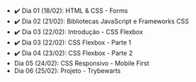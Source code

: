 - :heavy_check_mark: Dia 01 (18/02): HTML & CSS - Forms
- :heavy_check_mark: Dia 02 (21/02): Bibliotecas JavaScript e Frameworks CSS
- :heavy_check_mark: Dia 03 (22/02): Introdução - CSS Flexbox
- :heavy_check_mark: Dia 03 (22/02): CSS Flexbox - Parte 1
- :heavy_check_mark: Dia 04 (23/02): CSS Flexbox - Parte 2
- <!--:heavy_check_mark:--> Dia 05 (24/02): CSS Responsivo - Mobile First
- <!--:heavy_check_mark:--> Dia 06 (25/02): Projeto - Trybewarts